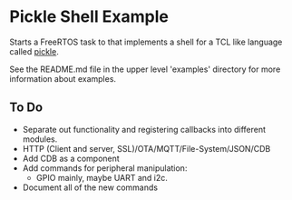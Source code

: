 # Pickle Shell Example

Starts a FreeRTOS task to that implements a shell for a TCL like language
called [pickle](https://github.com/howerj/pickle).

See the README.md file in the upper level 'examples' directory for more information about examples.

## To Do

- Separate out functionality and registering callbacks into different modules.
- HTTP (Client and server, SSL)/OTA/MQTT/File-System/JSON/CDB
- Add CDB as a component
- Add commands for peripheral manipulation:
  - GPIO mainly, maybe UART and i2c.
- Document all of the new commands

